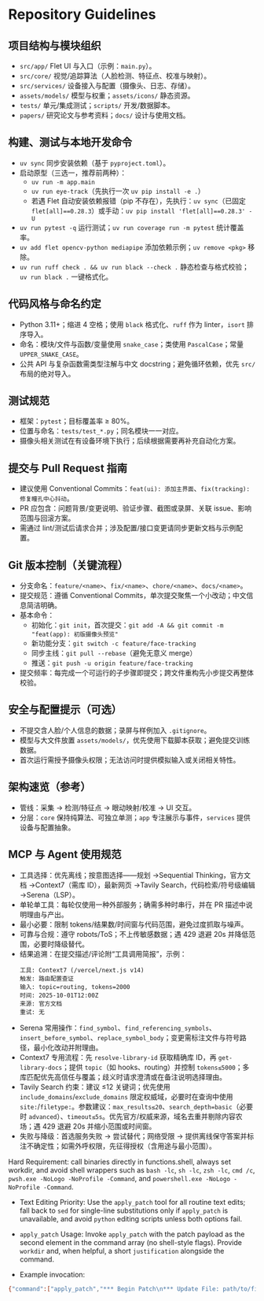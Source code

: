 # Repository Guidelines

## 项目结构与模块组织

- `src/app/` Flet UI 与入口（示例：`main.py`）。
- `src/core/` 视觉/追踪算法（人脸检测、特征点、校准与映射）。
- `src/services/` 设备接入与配置（摄像头、日志、存储）。
- `assets/models/` 模型与权重；`assets/icons/` 静态资源。
- `tests/` 单元/集成测试；`scripts/` 开发/数据脚本。
- `papers/` 研究论文与参考资料；`docs/` 设计与使用文档。

## 构建、测试与本地开发命令

- `uv sync` 同步安装依赖（基于 `pyproject.toml`）。
- 启动原型（三选一，推荐前两种）：
  - `uv run -m app.main`
  - `uv run eye-track`（先执行一次 `uv pip install -e .`）
  - 若遇 Flet 自动安装依赖报错（pip 不存在），先执行：`uv sync`（已固定 `flet[all]==0.28.3`）或手动：`uv pip install 'flet[all]==0.28.3' -U`
- `uv run pytest -q` 运行测试；`uv run coverage run -m pytest` 统计覆盖率。
- `uv add flet opencv-python mediapipe` 添加依赖示例；`uv remove <pkg>` 移除。
- `uv run ruff check . && uv run black --check .` 静态检查与格式校验；`uv run black .` 一键格式化。

## 代码风格与命名约定

- Python 3.11+；缩进 4 空格；使用 `black` 格式化、`ruff` 作为 linter，`isort` 排序导入。
- 命名：模块/文件与函数/变量使用 `snake_case`；类使用 `PascalCase`；常量 `UPPER_SNAKE_CASE`。
- 公共 API 与复杂函数需类型注解与中文 docstring；避免循环依赖，优先 `src/` 布局的绝对导入。

## 测试规范

- 框架：`pytest`；目标覆盖率 ≥ 80%。
- 位置与命名：`tests/test_*.py`；同名模块一一对应。
- 摄像头相关测试在有设备环境下执行；后续根据需要再补充自动化方案。

## 提交与 Pull Request 指南

- 建议使用 Conventional Commits：`feat(ui): 添加主界面`、`fix(tracking): 修复瞳孔中心抖动`。
- PR 应包含：问题背景/变更说明、验证步骤、截图或录屏、关联 issue、影响范围与回滚方案。
- 需通过 lint/测试后请求合并；涉及配置/接口变更请同步更新文档与示例配置。

## Git 版本控制（关键流程）

- 分支命名：`feature/<name>`、`fix/<name>`、`chore/<name>`、`docs/<name>`。
- 提交规范：遵循 Conventional Commits，单次提交聚焦一个小改动；中文信息简洁明确。
- 基本命令：
  - 初始化：`git init`，首次提交：`git add -A && git commit -m "feat(app): 初版摄像头预览"`
  - 新功能分支：`git switch -c feature/face-tracking`
  - 同步主线：`git pull --rebase`（避免无意义 merge）
  - 推送：`git push -u origin feature/face-tracking`
- 提交频率：每完成一个可运行的子步骤即提交；跨文件重构先小步提交再整体校验。

## 安全与配置提示（可选）

- 不提交含人脸/个人信息的数据；录屏与样例加入 `.gitignore`。
- 模型与大文件放置 `assets/models/`，优先使用下载脚本获取；避免提交训练数据。
- 首次运行需授予摄像头权限；无法访问时提供模拟输入或关闭相关特性。

## 架构速览（参考）

- 管线：采集 → 检测/特征点 → 眼动映射/校准 → UI 交互。
- 分层：`core` 保持纯算法、可独立单测；`app` 专注展示与事件，`services` 提供设备与配置抽象。

## MCP 与 Agent 使用规范

- 工具选择：优先离线；按意图选择——规划 →Sequential Thinking，官方文档 →Context7（需库 ID），最新网页 →Tavily Search，代码检索/符号级编辑 →Serena（LSP）。
- 单轮单工具：每轮仅使用一种外部服务；确需多种时串行，并在 PR 描述中说明理由与产出。
- 最小必要：限制 tokens/结果数/时间窗与代码范围，避免过度抓取与噪声。
- 可靠与合规：遵守 robots/ToS；不上传敏感数据；遇 429 退避 20s 并降低范围，必要时降级替代。
- 结果追溯：在提交描述/评论附“工具调用简报”，示例：
  ```
  工具: Context7 (/vercel/next.js v14)
  触发: 路由配置查证
  输入: topic=routing, tokens=2000
  时间: 2025-10-01T12:00Z
  来源: 官方文档
  重试: 无
  ```
- Serena 常用操作：`find_symbol`、`find_referencing_symbols`、`insert_before_symbol`、`replace_symbol_body`；变更需标注文件与符号路径，最小化改动并附理由。
- Context7 专用流程：先 `resolve-library-id` 获取精确库 ID，再 `get-library-docs`；提供 `topic`（如 hooks、routing）并控制 `tokens≤5000`；多库匹配优先高信任与覆盖；歧义时请求澄清或在备注说明选择理由。
- Tavily Search 约束：建议 ≤12 关键词；优先使用 `include_domains`/`exclude_domains` 限定权威域，必要时在查询中使用 `site:`/`filetype:`。参数建议：`max_results≤20`、`search_depth=basic`（必要时 `advanced`）、`timeout≤5s`。优先官方/权威来源，域名去重并剔除内容农场；遇 429 退避 20s 并缩小范围或时间窗。
- 失败与降级：首选服务失败 → 尝试替代；网络受限 → 提供离线保守答案并标注不确定性；如需外呼权限，先征得授权（含用途与最小范围）。

Hard Requirement: call binaries directly in functions.shell, always set workdir, and avoid shell wrappers such as `bash -lc`, `sh -lc`, `zsh -lc`, `cmd /c`, `pwsh.exe -NoLogo -NoProfile -Command`, and `powershell.exe -NoLogo -NoProfile -Command`.

- Text Editing Priority: Use the `apply_patch` tool for all routine text edits; fall back to `sed` for single-line substitutions only if `apply_patch` is unavailable, and avoid `python` editing scripts unless both options fail.
- `apply_patch` Usage: Invoke `apply_patch` with the patch payload as the second element in the command array (no shell-style flags). Provide `workdir` and, when helpful, a short `justification` alongside the command.

- Example invocation:

```bash
{"command":["apply_patch","*** Begin Patch\n*** Update File: path/to/file\n@@\n- old\n+ new\n*** End Patch\n"],"workdir":"<workdir>","justification":"Brief reason for the change"}
```
